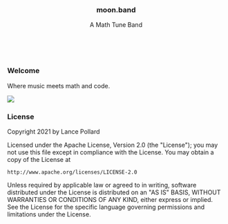 
<br/>
<br/>
<br/>
<br/>
<br/>
<br/>
<br/>

<h3 align='center'>moon.band</h3>
<p align='center'>
  A Math Tune Band
</p>

<br/>
<br/>
<br/>

### Welcome

Where music meets math and code.

<img src='https://github.com/teamdrumwork/moon.band/blob/build/docs/video.gif?raw=true'/>

### License

Copyright 2021 by Lance Pollard

Licensed under the Apache License, Version 2.0 (the "License");
you may not use this file except in compliance with the License.
You may obtain a copy of the License at

    http://www.apache.org/licenses/LICENSE-2.0

Unless required by applicable law or agreed to in writing, software
distributed under the License is distributed on an "AS IS" BASIS,
WITHOUT WARRANTIES OR CONDITIONS OF ANY KIND, either express or implied.
See the License for the specific language governing permissions and
limitations under the License.

<br/>
<br/>
